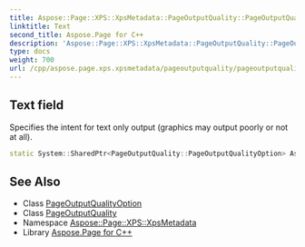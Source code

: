 ```yaml
---
title: Aspose::Page::XPS::XpsMetadata::PageOutputQuality::PageOutputQualityOption::Text field
linktitle: Text
second_title: Aspose.Page for C++
description: 'Aspose::Page::XPS::XpsMetadata::PageOutputQuality::PageOutputQualityOption::Text field. Specifies the intent for text only output (graphics may output poorly or not at all) in C++.'
type: docs
weight: 700
url: /cpp/aspose.page.xps.xpsmetadata/pageoutputquality/pageoutputqualityoption/text/
---
```

## Text field


Specifies the intent for text only output (graphics may output poorly or not at all).

```cpp
static System::SharedPtr<PageOutputQuality::PageOutputQualityOption> Aspose::Page::XPS::XpsMetadata::PageOutputQuality::PageOutputQualityOption::Text
```

## See Also

* Class [PageOutputQualityOption](../)
* Class [PageOutputQuality](../../)
* Namespace [Aspose::Page::XPS::XpsMetadata](../../../)
* Library [Aspose.Page for C++](../../../../)
